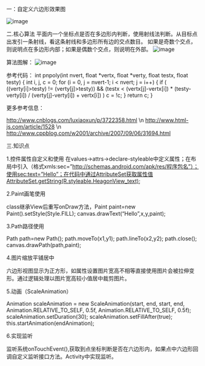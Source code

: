 一：自定义六边形效果图

 ![image](https://github.com/MhuiAbner/Android-Hexagon/blob/master/screenshots/screen.gif)

 二.核心算法
 平面内一个坐标点是否在多边形内判断，使用射线法判断。从目标点出发引一条射线，看这条射线和多边形所有边的交点数目。
 如果是奇数个交点，则说明点在多边形内部；如果是偶数个交点，则说明在外部。
 ![image](https://github.com/MhuiAbner/Android-Hexagon/blob/master/screenshots/heat.jpeg)

 算法图解：
  ![image](https://github.com/MhuiAbner/Android-Hexagon/blob/master/screenshots/algorithm.jpeg)

参考代码：
 int pnpoly(int nvert, float *vertx, float *verty, float testx, float testy)
 {
   int i, j, c = 0;
   for (i = 0, j = nvert-1; i < nvert; j = i++)
   {
     if ( ((verty[i]>testy) != (verty[j]>testy)) &&
      (testx < (vertx[j]-vertx[i]) * (testy-verty[i]) / (verty[j]-verty[i]) + vertx[i]) )
        c = !c;
   }
   return c;
 }

 更多参考信息：

 http://www.cnblogs.com/luxiaoxun/p/3722358.html  \n
 http://www.html-js.com/article/1528          \n
 http://www.cppblog.com/w2001/archive/2007/09/06/31694.html

 三.知识点

 1.控件属性自定义和使用
 在values->attrs->declare-styleable中定义属性；在布局中引入（格式xmls:sec=”http://schemas.android.com/apk/res/程序包名”）；使用sec:text=”Hello”；在代码中通过AttributeSet获取属性值AttributeSet.getString(R.styleable.HeagonView_text);

 2.Paint画笔使用

 class继承View后重写onDraw方法，Paint paint=new Paint().setStyle(Style.FILL);
 canvas.drawText(“Hello”,x,y,paint);

 3.Path路径使用

 Path path=new Path(); path.moveTo(x1,y1); path.lineTo(x2,y2); path.close(); canvas.drawPath(path,paint);

 4.图片缩放平铺居中

 六边形视图显示为正方形，如属性设置图片宽高不相等直接使用图片会被拉伸变形。通过逻辑处理以图片宽高较小值居中裁剪图片。

 5.动画（ScaleAnimation）

  Animation scaleAnimation = new ScaleAnimation(start, end, start, end,
                 Animation.RELATIVE_TO_SELF, 0.5f, Animation.RELATIVE_TO_SELF,
                 0.5f);
         scaleAnimation.setDuration(30);
         scaleAnimation.setFillAfter(true);
         this.startAnimation(endAnimation);

 6.实现监听

 监听系统onTouchEvent(),获取到点坐标判断是否在六边形内，如果点中六边形回调自定义监听接口方法。Activity中实现监听。